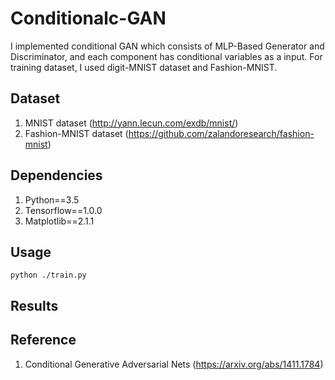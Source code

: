 # Conditionalc-GAN
I implemented conditional GAN which consists of MLP-Based Generator and Discriminator, and each component has conditional variables as a input. For training dataset, I used digit-MNIST dataset and Fashion-MNIST. 

## Dataset
1. MNIST dataset (http://yann.lecun.com/exdb/mnist/) 
2. Fashion-MNIST dataset (https://github.com/zalandoresearch/fashion-mnist)

## Dependencies
1. Python==3.5
2. Tensorflow==1.0.0
3. Matplotlib==2.1.1

## Usage

<pre><code>python ./train.py</code></pre>

## Results

## Reference
1. Conditional Generative Adversarial Nets (https://arxiv.org/abs/1411.1784)
